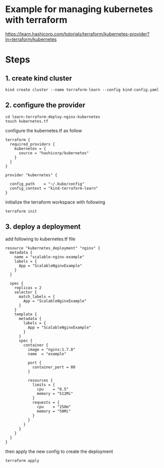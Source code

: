 # Example for managing kubernetes with terraform 

https://learn.hashicorp.com/tutorials/terraform/kubernetes-provider?in=terraform/kubernetes

# Steps 

## 1. create kind cluster

```
kind create cluster --name terraform-learn --config kind-config.yaml
```

## 2. configure the provider

```
cd learn-terraform-deploy-nginx-kubernetes
touch kubernetes.tf
```

configure the kubernetes.tf as follow

```
terraform {
  required_providers {
    kubernetes = {
      source = "hashicorp/kubernetes"
    }
  }
}

provider "kubernetes" {

  config_path    = "~/.kube/config"
  config_context = "kind-terraform-learn"
}

```

initialize the terraform workspace with following 

```
terraform init
```

## 3. deploy a deployment

add following to kubernetes.tf file

```
resource "kubernetes_deployment" "nginx" {
  metadata {
    name = "scalable-nginx-example"
    labels = {
      App = "ScalableNginxExample"
    }
  }

  spec {
    replicas = 2
    selector {
      match_labels = {
        App = "ScalableNginxExample"
      }
    }
    template {
      metadata {
        labels = {
          App = "ScalableNginxExample"
        }
      }
      spec {
        container {
          image = "nginx:1.7.8"
          name  = "example"

          port {
            container_port = 80
          }

          resources {
            limits = {
              cpu    = "0.5"
              memory = "512Mi"
            }
            requests = {
              cpu    = "250m"
              memory = "50Mi"
            }
          }
        }
      }
    }
  }
}

```

then apply the new config to create the deployment

```
terraform apply
```

